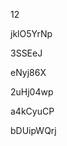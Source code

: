 12
































jklO5YrNp
















3SSEeJ








eNyj86X




2uHj04wp


a4kCyuCP

bDUipWQrj
